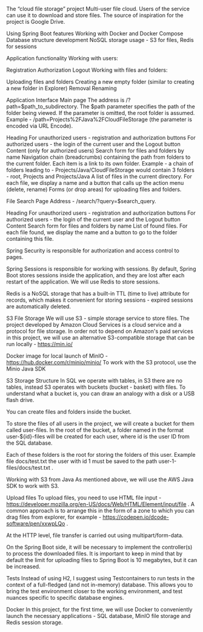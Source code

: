 The “cloud file storage” project
Multi-user file cloud. Users of the service can use it to download and store files. The source of inspiration for the project is Google Drive.

Using Spring Boot features
Working with Docker and Docker Compose
Database structure development
NoSQL storage usage - S3 for files, Redis for sessions

Application functionality
Working with users:

Registration
Authorization
Logout
Working with files and folders:

Uploading files and folders
Creating a new empty folder (similar to creating a new folder in Explorer)
Removal
Renaming

Application Interface
Main page
The address is /?path=$path_to_subdirectory. The $path parameter specifies the path of the folder being viewed. If the parameter is omitted, the root folder is assumed. Example - /path=Projects%2FJava%2FCloudFileStorage (the parameter is encoded via URL Encode).

Heading
For unauthorized users - registration and authorization buttons
For authorized users - the login of the current user and the Logout button
Content (only for authorized users)
Search form for files and folders by name
Navigation chain (breadcrumbs) containing the path from folders to the current folder. Each item is a link to its own folder. Example - a chain of folders leading to - Projects/Java/CloudFileStorage would contain 3 folders - root, Projects and Projects/Java
A list of files in the current directory. For each file, we display a name and a button that calls up the action menu (delete, rename)
Forms (or drop areas) for uploading files and folders.

File Search Page
Address - /search/?query=$search_query.

Heading
For unauthorized users - registration and authorization buttons
For authorized users - the login of the current user and the Logout button
Content
Search form for files and folders by name
List of found files. For each file found, we display the name and a button to go to the folder containing this file.

Spring Security is responsible for authorization and access control to pages.

Spring Sessions is responsible for working with sessions. By default, Spring Boot stores sessions inside the application, and they are lost after each restart of the application. We will use Redis to store sessions.

Redis is a NoSQL storage that has a built-in TTL (time to live) attribute for records, which makes it convenient for storing sessions - expired sessions are automatically deleted.

S3 File Storage
We will use S3 - simple storage service to store files. The project developed by Amazon Cloud Services is a cloud service and a protocol for file storage. In order not to depend on Amazon's paid services in this project, we will use an alternative S3-compatible storage that can be run locally - https://min.io/

Docker image for local launch of MinIO - https://hub.docker.com/r/minio/minio/
To work with the S3 protocol, use the Minio Java SDK


S3 Storage Structure
In SQL we operate with tables, in S3 there are no tables, instead S3 operates with buckets (bucket - basket) with files. To understand what a bucket is, you can draw an analogy with a disk or a USB flash drive.

You can create files and folders inside the bucket.

To store the files of all users in the project, we will create a bucket for them called user-files. In the root of the bucket, a folder named in the format user-${id}-files will be created for each user, where id is the user ID from the SQL database.

Each of these folders is the root for storing the folders of this user. Example file docs/test.txt the user with id 1 must be saved to the path user-1-files/docs/test.txt .

Working with S3 from Java
As mentioned above, we will use the AWS Java SDK to work with S3.

Upload files
To upload files, you need to use HTML file input - https://developer.mozilla.org/en-US/docs/Web/HTML/Element/input/file . A common approach is to arrange this in the form of a zone to which you can drag files from explorer, for example - https://codepen.io/dcode-software/pen/xxwpLQo .

At the HTTP level, file transfer is carried out using multipart/form-data.

On the Spring Boot side, it will be necessary to implement the controller(s) to process the downloaded files. It is important to keep in mind that by default the limit for uploading files to Spring Boot is 10 megabytes, but it can be increased.

Tests
Instead of using H2, I suggest using Testcontainers to run tests in the context of a full-fledged (and not in-memory) database. This allows you to bring the test environment closer to the working environment, and test nuances specific to specific database engines.


Docker
In this project, for the first time, we will use Docker to conveniently launch the necessary applications - SQL database, MinIO file storage and Redis session storage.
